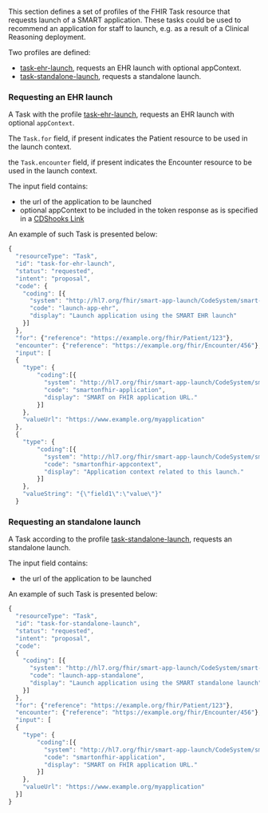 This section defines a set of profiles of the FHIR Task resource that requests launch of a SMART application. These tasks could be used to recommend an application for staff to launch, e.g. as a result of a Clinical Reasoning deployment.

Two profiles are defined:

* [task-ehr-launch](StructureDefinition-task-ehr-launch.html), requests an EHR launch with optional appContext.
* [task-standalone-launch](StructureDefinition-task-standalone-launch.html), requests a standalone launch.

### Requesting an EHR launch

A Task with the profile [task-ehr-launch](StructureDefinition-task-ehr-launch.html), requests an EHR launch with optional `appContext`.

The `Task.for` field, if present indicates the Patient resource to be used in the launch context.

the `Task.encounter` field, if present indicates the Encounter resource to be used in the launch context.
 
The input field contains:

* the url of the application to be launched
* optional appContext to be included in the token response as is specified in a [CDShooks Link](https://cds-hooks.org/specification/current/#link)

An example of such Task is presented below: 

```js
{
  "resourceType": "Task",
  "id": "task-for-ehr-launch",
  "status": "requested",
  "intent": "proposal",
  "code": {
    "coding": [{
      "system": "http://hl7.org/fhir/smart-app-launch/CodeSystem/smart-codes",
      "code": "launch-app-ehr",
      "display": "Launch application using the SMART EHR launch"
    }]
  },
  "for": {"reference": "https://example.org/fhir/Patient/123"},
  "encounter": {"reference": "https://example.org/fhir/Encounter/456"},
  "input": [
  {
    "type": {
        "coding":[{
          "system": "http://hl7.org/fhir/smart-app-launch/CodeSystem/smart-codes",
          "code": "smartonfhir-application",
          "display": "SMART on FHIR application URL."
        }]
    },
    "valueUrl": "https://www.example.org/myapplication"
  },
  {
    "type": {
        "coding":[{
          "system": "http://hl7.org/fhir/smart-app-launch/CodeSystem/smart-codes",
          "code": "smartonfhir-appcontext",
          "display": "Application context related to this launch."
        }]
    },
    "valueString": "{\"field1\":\"value\"}"
  }
```

### Requesting an standalone launch

A Task according to the profile [task-standalone-launch](StructureDefinition-task-standalone-launch.html), requests an standalone launch.

The input field contains:

* the url of the application to be launched

An example of such Task is presented below: 

```js
{
  "resourceType": "Task",
  "id": "task-for-standalone-launch",
  "status": "requested",
  "intent": "proposal",
  "code": 
  {
    "coding": [{
      "system": "http://hl7.org/fhir/smart-app-launch/CodeSystem/smart-codes",
      "code": "launch-app-standalone",
      "display": "Launch application using the SMART standalone launch"
    }]
  },
  "for": {"reference": "https://example.org/fhir/Patient/123"},
  "encounter": {"reference": "https://example.org/fhir/Encounter/456"},
  "input": [
  {
    "type": {
        "coding":[{
          "system": "http://hl7.org/fhir/smart-app-launch/CodeSystem/smart-codes",
          "code": "smartonfhir-application",
          "display": "SMART on FHIR application URL."
        }]
    },
    "valueUrl": "https://www.example.org/myapplication"
  }]
}
```
